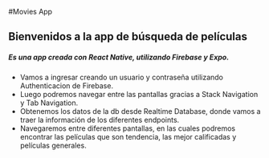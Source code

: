 #Movies App

## Bienvenidos a la app de búsqueda de películas

##### Es una app creada con React Native, utilizando Firebase y Expo. 

- Vamos a ingresar creando un usuario y contraseña utilizando Authenticacion de Firebase.
- Luego podremos navegar entre las pantallas gracias a Stack Navigation y Tab Navigation.
- Obtenemos los datos de la db desde Realtime Database, donde vamos a traer la información de los diferentes endpoints.
- Navegaremos entre diferentes pantallas, en las cuales podremos encontrar las películas que son tendencia, las mejor calificadas y películas generales.

